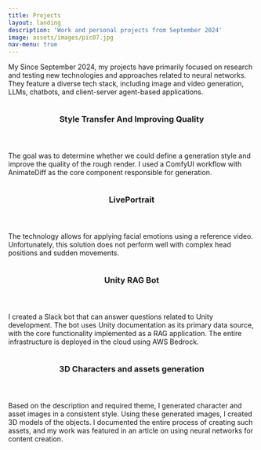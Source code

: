 ```yaml
---
title: Projects
layout: landing
description: 'Work and personal projects from September 2024'
image: assets/images/pic07.jpg
nav-menu: true
---
```


<!-- Main -->
<div id="main">

<!-- One -->
<section id="one">
	<div class="inner">
<!-- 		<header class="major">
			<h2>Sed amet aliquam</h2>
		</header> -->
		<p>My Since September 2024, my projects have primarily focused on research and testing new technologies and approaches related to neural networks. They feature a diverse tech stack, including image and video generation, LLMs, chatbots, and client-server agent-based applications.</p>
	</div>
</section>

<!-- Two -->
<section id="two" class="spotlights">
	<section>
<!-- 		<a href="generic.html" class="image"> -->
		<img src="{% link assets/images/girl_dance.gif %}" alt="" data-position="center center" />
<!-- 		</a> -->
		<div class="content">
			<div class="inner">
				<header class="major">
					<h3>Style Transfer And Improving Quality</h3>
				</header>
				<p>The goal was to determine whether we could define a generation style and improve the quality of the rough render. I used a ComfyUI workflow with AnimateDiff as the core component responsible for generation.</p>
<!-- 				<ul class="actions">
					<li><a href="generic.html" class="button">Learn more</a></li>
				</ul> -->
			</div>
		</div>
	</section>
	<section>
<!-- 		<a href="generic.html" class="image"> -->
		<img src="{% link assets/images/LivePortrait2.gif %}" alt="" data-position="top center" />
<!-- 		</a> -->
		<div class="content">
			<div class="inner">
				<header class="major">
					<h3>LivePortrait</h3>
				</header>
				<p>The technology allows for applying facial emotions using a reference video. Unfortunately, this solution does not perform well with complex head positions and sudden movements.</p>
<!-- 				<ul class="actions">
					<li><a href="generic.html" class="button">Learn more</a></li>
				</ul> -->
			</div>
		</div>
	</section>
	<section>
<!-- 		<a href="generic.html" class="image"> -->
		<img src="{% link assets/images/unity_helper_bot.png %}" alt="" data-position="25% 25%" />
<!-- 		</a> -->
		<div class="content">
			<div class="inner">
				<header class="major">
					<h3>Unity RAG Bot</h3>
				</header>
				<p>I created a Slack bot that can answer questions related to Unity development. The bot uses Unity documentation as its primary data source, with the core functionality implemented as a RAG application. The entire infrastructure is deployed in the cloud using AWS Bedrock.</p>
<!-- 				<ul class="actions">
					<li><a href="generic.html" class="button">Learn more</a></li>
				</ul> -->
			</div>
		</div>
	</section>
	<section>
<!-- 		<a href="generic.html" class="image"> -->
		<img src="{% link assets/images/characters_generation.jpg %}" alt="" data-position="25% 25%" />
<!-- 		</a> -->
		<div class="content">
			<div class="inner">
				<header class="major">
					<h3>3D Characters and assets generation</h3>
				</header>
				<p>Based on the description and required theme, I generated character and asset images in a consistent style. Using these generated images, I created 3D models of the objects. I documented the entire process of creating such assets, and my work was featured in an article on using neural networks for content creation.</p>
<!-- 				<ul class="actions">
					<li><a href="generic.html" class="button">Learn more</a></li>
				</ul> -->
			</div>
		</div>
	</section>
</section>

<!-- Three -->


</div>

